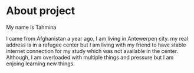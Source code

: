 # About project
My name is Tahmina

I came from Afghanistan a year ago, I am living in Antewerpen city. my real address is in a refugee center but I am living with my friend to have stable internet connection for my study which was not available in the center. Although, I am overloaded with multiple things and pressure but I am enjoing learning new things.